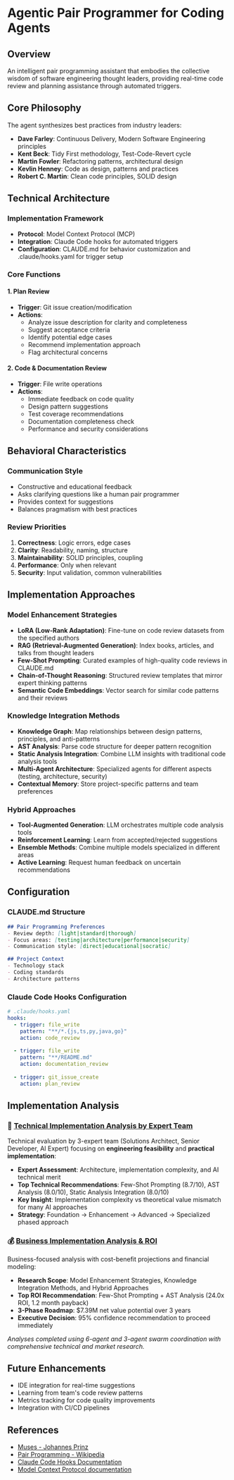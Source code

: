 # Agentic Pair Programmer for Coding Agents

## Overview
An intelligent pair programming assistant that embodies the collective wisdom of software engineering thought leaders, providing real-time code review and planning assistance through automated triggers.

## Core Philosophy
The agent synthesizes best practices from industry leaders:
- **Dave Farley**: Continuous Delivery, Modern Software Engineering principles
- **Kent Beck**: Tidy First methodology, Test-Code-Revert cycle
- **Martin Fowler**: Refactoring patterns, architectural design
- **Kevlin Henney**: Code as design, patterns and practices
- **Robert C. Martin**: Clean code principles, SOLID design

## Technical Architecture

### Implementation Framework
- **Protocol**: Model Context Protocol (MCP)
- **Integration**: Claude Code hooks for automated triggers
- **Configuration**: CLAUDE.md for behavior customization and .claude/hooks.yaml for trigger setup

### Core Functions

#### 1. Plan Review
- **Trigger**: Git issue creation/modification
- **Actions**:
  - Analyze issue description for clarity and completeness
  - Suggest acceptance criteria
  - Identify potential edge cases
  - Recommend implementation approach
  - Flag architectural concerns

#### 2. Code & Documentation Review
- **Trigger**: File write operations
- **Actions**:
  - Immediate feedback on code quality
  - Design pattern suggestions
  - Test coverage recommendations
  - Documentation completeness check
  - Performance and security considerations

## Behavioral Characteristics

### Communication Style
- Constructive and educational feedback
- Asks clarifying questions like a human pair programmer
- Provides context for suggestions
- Balances pragmatism with best practices

### Review Priorities
1. **Correctness**: Logic errors, edge cases
2. **Clarity**: Readability, naming, structure
3. **Maintainability**: SOLID principles, coupling
4. **Performance**: Only when relevant
5. **Security**: Input validation, common vulnerabilities

## Implementation Approaches

### Model Enhancement Strategies
- **LoRA (Low-Rank Adaptation)**: Fine-tune on code review datasets from the specified authors
- **RAG (Retrieval-Augmented Generation)**: Index books, articles, and talks from thought leaders
- **Few-Shot Prompting**: Curated examples of high-quality code reviews in CLAUDE.md
- **Chain-of-Thought Reasoning**: Structured review templates that mirror expert thinking patterns
- **Semantic Code Embeddings**: Vector search for similar code patterns and their reviews

### Knowledge Integration Methods
- **Knowledge Graph**: Map relationships between design patterns, principles, and anti-patterns
- **AST Analysis**: Parse code structure for deeper pattern recognition
- **Static Analysis Integration**: Combine LLM insights with traditional code analysis tools
- **Multi-Agent Architecture**: Specialized agents for different aspects (testing, architecture, security)
- **Contextual Memory**: Store project-specific patterns and team preferences

### Hybrid Approaches
- **Tool-Augmented Generation**: LLM orchestrates multiple code analysis tools
- **Reinforcement Learning**: Learn from accepted/rejected suggestions
- **Ensemble Methods**: Combine multiple models specialized in different areas
- **Active Learning**: Request human feedback on uncertain recommendations

## Configuration

### CLAUDE.md Structure
```markdown
## Pair Programming Preferences
- Review depth: [light|standard|thorough]
- Focus areas: [testing|architecture|performance|security]
- Communication style: [direct|educational|socratic]

## Project Context
- Technology stack
- Coding standards
- Architecture patterns
```

### Claude Code Hooks Configuration
```yaml
# .claude/hooks.yaml
hooks:
  - trigger: file_write
    pattern: "**/*.{js,ts,py,java,go}"
    action: code_review
    
  - trigger: file_write
    pattern: "**/README.md"
    action: documentation_review
    
  - trigger: git_issue_create
    action: plan_review
```

## Implementation Analysis

### 🔧 **[Technical Implementation Analysis by Expert Team](./TECHNICAL_ANALYSIS.md)**

Technical evaluation by 3-expert team (Solutions Architect, Senior Developer, AI Expert) focusing on **engineering feasibility** and **practical implementation**:

- **Expert Assessment**: Architecture, implementation complexity, and AI technical merit
- **Top Technical Recommendations**: Few-Shot Prompting (8.7/10), AST Analysis (8.0/10), Static Analysis Integration (8.0/10)
- **Key Insight**: Implementation complexity vs theoretical value mismatch for many AI approaches
- **Strategy**: Foundation → Enhancement → Advanced → Specialized phased approach

### 💰 **[Business Implementation Analysis & ROI](./IMPLEMENTATION_ANALYSIS.md)**

Business-focused analysis with cost-benefit projections and financial modeling:

- **Research Scope**: Model Enhancement Strategies, Knowledge Integration Methods, and Hybrid Approaches
- **Top ROI Recommendation**: Few-Shot Prompting + AST Analysis (24.0x ROI, 1.2 month payback)
- **3-Phase Roadmap**: $7.39M net value potential over 3 years
- **Executive Decision**: 95% confidence recommendation to proceed immediately

*Analyses completed using 6-agent and 3-agent swarm coordination with comprehensive technical and market research.*

## Future Enhancements
- IDE integration for real-time suggestions
- Learning from team's code review patterns
- Metrics tracking for code quality improvements
- Integration with CI/CD pipelines

## References
- [Muses - Johannes Prinz](https://icy-dune-030ff6d00.azurestaticapps.net/muse)
- [Pair Programming - Wikipedia](https://en.wikipedia.org/wiki/Pair_programming)
- [Claude Code Hooks Documentation](https://docs.anthropic.com/en/docs/claude-code/hooks)
- [Model Context Protocol documentation](https://modelcontextprotocol.io/introduction)
